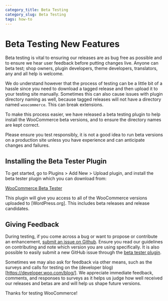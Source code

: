 ```yaml
---
category_title: Beta Testing
category_slug: Beta Testing
tags: how-to
---
```

# Beta Testing New Features

Beta testing is vital to ensuring our releases are as bug free as possible and to ensure we hear user feedback before putting changes live. Anyone can beta test; shop owners, plugin developers, theme developers, translators, any and all help is welcome.

We do understand however that the process of testing can be a little bit of a hassle since you need to download a tagged release and then upload it to your testing site manually. Sometimes this can also cause issues with plugin directory naming as well, because tagged releases will not have a directory named `woocommerce`. This can break extensions.

To make this process easier, we have released a beta testing plugin to help install the WooCommerce beta versions, and to ensure the directory names are kept correct.

Please ensure you test responsibly, it is not a good idea to run beta versions on a production site unless you have experience and can anticipate changes and failures.

## Installing the Beta Tester Plugin

To get started, go to Plugins > Add New > Upload plugin, and install the beta tester plugin which you can download from:

[WooCommerce Beta Tester](https://wordpress.org/plugins/woocommerce-beta-tester/)

This plugin will give you access to all of the WooCommerce versions uploaded to [WordPress.org]. This includes beta releases and release candidates.

## Giving Feedback

During testing, if you come across a bug or want to propose or contribute an enhancement, [submit an issue on Github](https://github.com/woocommerce/woocommerce/issues/new?assignees=&labels=type%3A+enhancement%2Cstatus%3A+awaiting+triage&template=2-enhancement.yml&title=%5BEnhancement%5D%3A+). Ensure you read our guidelines on contributing and note which version you are using specifically. It is also possible to easily submit a new GitHub issue through the [beta tester plugin](https://wordpress.org/plugins/woocommerce-beta-tester/).

Sometimes we may also ask for feedback via other means, such as the surveys and calls for testing on the (developer blog)[https://developer.woo.com/blog/]. We appreciate immediate feedback, comments, and responses to surveys as it helps us judge how well received our releases and betas are and will help us shape future versions.

Thanks for testing WooCommerce!